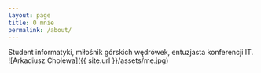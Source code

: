 ```yaml
---
layout: page
title: O mnie
permalink: /about/
---
```


Student informatyki, miłośnik górskich wędrówek, entuzjasta konferencji IT.
![Arkadiusz Cholewa]({{ site.url }}/assets/me.jpg)

